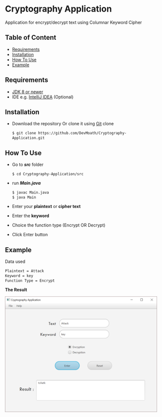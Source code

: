 # Cryptography Application
Application for encrypt/decrypt text using Columnar Keyword Cipher

## Table of Content
* [Requirements](#requirements)
* [Installation](#installation)
* [How To Use](#how-to-use)
* [Example](#example)

## Requirements
* [JDK 8 or newer](https://www.oracle.com/technetwork/java/javase/downloads/jdk8-downloads-2133151.html)
* IDE e.g. [IntelliJ IDEA](https://www.jetbrains.com/idea/) (Optional) 

## Installation
* Download the repository Or clone it using [Git](https://git-scm.com/) clone

    ```
    $ git clone https://github.com/DevMoath/Cryptography-Application.git
    ```    
## How To Use
* Go to ***src*** folder  
    ```
    $ cd Cryptography-Application/src
    ```
    
* run ***Main.java***
    ```
    $ javac Main.java
    $ java Main
    ```
  
* Enter your **plaintext** or **cipher text**
* Enter the **keyword**
* Choice the function type (Encrypt OR Decrypt)
* Click Enter button

## Example
Data used
    
    Plaintext = Attack
    Keyword = key
    Function Type = Encrypt
    

**The Result**

![Userinterface](Application-UI.PNG)
